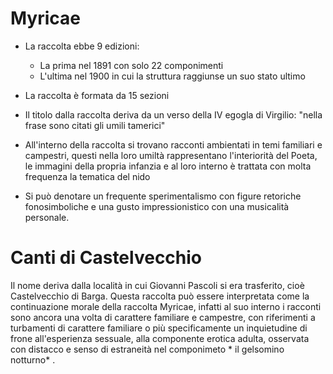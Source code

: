 # Myricae
- La raccolta ebbe 9 edizioni:
	- La prima nel 1891 con solo 22 componimenti
	- L'ultima nel 1900 in cui la struttura raggiunse un suo stato ultimo 

- La raccolta è formata da 15 sezioni

- Il titolo dalla raccolta deriva da un verso della IV egogla di Virgilio: "nella frase sono citati gli umili tamerici"
- All'interno della raccolta si trovano racconti ambientati in temi familiari e campestri, questi nella loro umiltà rappresentano l'interiorità del Poeta, le immagini della propria infanzia e al loro interno è trattata con molta frequenza la tematica del nido
- Si può denotare un frequente sperimentalismo con figure retoriche fonosimboliche e una  gusto impressionistico con una musicalità personale.

# Canti di Castelvecchio

Il nome deriva dalla località in cui Giovanni Pascoli si era trasferito, cioè Castelvecchio di Barga.
Questa raccolta può essere interpretata come la continuazione morale della raccolta Myricae, infatti al suo interno i racconti sono ancora una volta di carattere familiare e campestre, con riferimenti a turbamenti di carattere familiare o più specificamente un inquietudine di frone all'esperienza sessuale, alla componente erotica adulta, osservata con distacco e senso di estraneità nel componimeto * il gelsomino notturno* .

<!--stackedit_data:
eyJoaXN0b3J5IjpbMTQ2NzQ4MzQxLC0yOTE0MzY4NjhdfQ==
-->